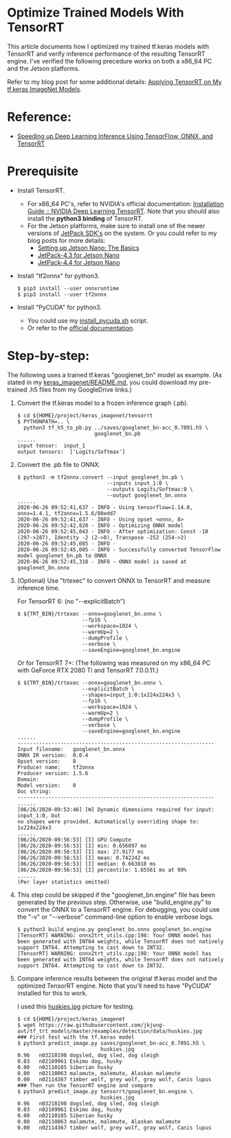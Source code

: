 Optimize Trained Models With TensorRT
=====================================

This article documents how I optimized my trained tf.keras models with TensorRT and verify inference performance of the resulting TensorRT engine.  I've verified the following precedure works on both a x86_64 PC and the Jetson platforms.

Refer to my blog post for some additional details: [Applying TensorRT on My tf.keras ImageNet Models](https://jkjung-avt.github.io/trt-keras-imagenet/).

# Reference:

* [Speeding up Deep Learning Inference Using TensorFlow, ONNX, and TensorRT](https://devblogs.nvidia.com/speeding-up-deep-learning-inference-using-tensorflow-onnx-and-tensorrt/)

# Prerequisite

* Install TensorRT.

    - For x86_64 PC's, refer to NVIDIA's official documentation: [Installation Guide :: NVIDIA Deep Learning TensorRT](https://docs.nvidia.com/deeplearning/tensorrt/install-guide/index.html).  Note that you should also install the **python3 binding** of TensorRT.
    - For the Jetson platforms, make sure to install one of the newer versions of [JetPack SDK's](https://developer.nvidia.com/embedded/jetpack) on the system.  Or you could refer to my blog posts for more details:
        - [Setting up Jetson Nano: The Basics](https://jkjung-avt.github.io/setting-up-nano/)
        - [JetPack-4.3 for Jetson Nano](https://jkjung-avt.github.io/jetpack-4.3/)
        - [JetPack-4.4 for Jetson Nano](https://jkjung-avt.github.io/jetpack-4.4/)

* Install "tf2onnx" for python3.

    ```shell
    $ pip3 install --user onnxruntime
    $ pip3 install --user tf2onnx
    ```

* Install "PyCUDA" for python3.

    - You could use my [install_pycuda.sh](https://github.com/jkjung-avt/tensorrt_demos/blob/master/ssd/install_pycuda.sh) script.
    - Or refer to the [official documentation](https://wiki.tiker.net/PyCuda/Installation/).

# Step-by-step:

The following uses a trained tf.keras "googlenet_bn" model as example.  (As stated in my [keras_imagenet/README.md](https://github.com/jkjung-avt/keras_imagenet/blob/master/README.md), you could download my pre-trained .h5 files from my GoogleDrive links.)

1. Convert the tf.keras model to a frozen inference graph (.pb).

    ```shell
    $ cd ${HOME}/project/keras_imagenet/tensorrt
    $ PYTHONPATH=.. \
      python3 tf_h5_to_pb.py ../saves/googlenet_bn-acc_0.7091.h5 \
                             googlenet_bn.pb
    ......
    input tensor:  input_1
    output tensors:  ['Logits/Softmax']
    ```

2. Convert the .pb file to ONNX.

    ```shell
    $ python3 -m tf2onnx.convert --input googlenet_bn.pb \
                                 --inputs input_1:0 \
                                 --outputs Logits/Softmax:0 \
                                 --output googlenet_bn.onnx
    ......
    2020-06-26 09:52:41,637 - INFO - Using tensorflow=1.14.0, onnx=1.4.1, tf2onnx=1.5.6/80edd7
    2020-06-26 09:52:41,637 - INFO - Using opset <onnx, 8>
    2020-06-26 09:52:42,820 - INFO - Optimizing ONNX model
    2020-06-26 09:52:45,043 - INFO - After optimization: Const -10 (297->287), Identity -2 (2->0), Transpose -252 (254->2)
    2020-06-26 09:52:45,085 - INFO -
    2020-06-26 09:52:45,085 - INFO - Successfully converted TensorFlow model googlenet_bn.pb to ONNX
    2020-06-26 09:52:45,318 - INFO - ONNX model is saved at googlenet_bn.onnx
    ```

3. (Optional) Use "trtexec" to convert ONNX to TensorRT and measure inference time.

    For TensorRT 6: (no "--explicitBatch")

    ```shell
    $ ${TRT_BIN}/trtexec --onnx=googlenet_bn.onnx \
                         --fp16 \
                         --workspace=1024 \
                         --warmUp=2 \
                         --dumpProfile \
                         --verbose \
                         --saveEngine=googlenet_bn.engine
    ```

    Or for TensorRT 7+: (The following was measured on my x86_64 PC with GeForce RTX 2080 Ti and TensorRT 7.0.0.11.)

    ```shell
    $ ${TRT_BIN}/trtexec --onnx=googlenet_bn.onnx \
                         --explicitBatch \
                         --shapes=input_1:0:1x224x224x3 \
                         --fp16 \
                         --workspace=1024 \
                         --warmUp=2 \
                         --dumpProfile \
                         --verbose \
                         --saveEngine=googlenet_bn.engine
    ......
    ----------------------------------------------------------------
    Input filename:   googlenet_bn.onnx
    ONNX IR version:  0.0.4
    Opset version:    8
    Producer name:    tf2onnx
    Producer version: 1.5.6
    Domain:
    Model version:    0
    Doc string:
    ----------------------------------------------------------------
    ......
    [06/26/2020-09:53:46] [W] Dynamic dimensions required for input: input_1:0, but
    no shapes were provided. Automatically overriding shape to: 1x224x224x3
    ......
    [06/26/2020-09:56:53] [I] GPU Compute
    [06/26/2020-09:56:53] [I] min: 0.656097 ms
    [06/26/2020-09:56:53] [I] max: 27.9177 ms
    [06/26/2020-09:56:53] [I] mean: 0.742242 ms
    [06/26/2020-09:56:53] [I] median: 0.663818 ms
    [06/26/2020-09:56:53] [I] percentile: 1.65561 ms at 99%
    ......
    (Per layer statistics omitted)
    ```

4. This step could be skipped if the "googlenet_bn.engine" file has been generated by the previous step.  Otherwise, use "build_engine.py" to convert the ONNX to a TensorRT engine.  For debugging, you could use the "-v" or "--verbose" command-line option to enable verbose logs.

    ```shell
    $ python3 build_engine.py googlenet_bn.onnx googlenet_bn.engine
    [TensorRT] WARNING: onnx2trt_utils.cpp:198: Your ONNX model has been generated with INT64 weights, while TensorRT does not natively support INT64. Attempting to cast down to INT32.
    [TensorRT] WARNING: onnx2trt_utils.cpp:198: Your ONNX model has been generated with INT64 weights, while TensorRT does not natively support INT64. Attempting to cast down to INT32.
    ```

5. Compare inference results between the original tf.keras model and the optimized TensorRT engine.  Note that you'll need to have "PyCUDA" installed for this to work.

    I used this [huskies.jpg](https://raw.githubusercontent.com/jkjung-avt/tf_trt_models/master/examples/detection/data/huskies.jpg) picture for testing.

    ```
    $ cd ${HOME}/project/keras_imagenet
    $ wget https://raw.githubusercontent.com/jkjung-avt/tf_trt_models/master/examples/detection/data/huskies.jpg
    ### First test with the tf.keras model
    $ python3 predict_image.py saves/googlenet_bn-acc_0.7091.h5 \
                               huskies.jpg
    0.96   n03218198 dogsled, dog sled, dog sleigh
    0.03   n02109961 Eskimo dog, husky
    0.00   n02110185 Siberian husky
    0.00   n02110063 malamute, malemute, Alaskan malamute
    0.00   n02114367 timber wolf, grey wolf, gray wolf, Canis lupus
    ### Then run the TensorRT engine and compare
    $ python3 predict_image.py tensorrt/googlenet_bn.engine \
                               huskies.jpg
    0.96   n03218198 dogsled, dog sled, dog sleigh
    0.03   n02109961 Eskimo dog, husky
    0.00   n02110185 Siberian husky
    0.00   n02110063 malamute, malemute, Alaskan malamute
    0.00   n02114367 timber wolf, grey wolf, gray wolf, Canis lupus
    ```
